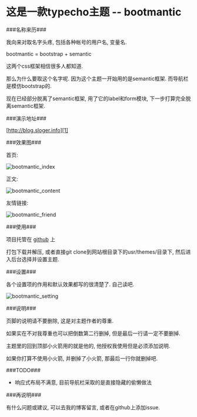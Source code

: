 这是一款typecho主题 -- bootmantic
===

###名称来历###

我向来对取名字头疼, 包括各种帐号的用户名, 变量名.

bootmantic = bootstrap + semantic

这两个css框架相信很多人都知道.

那么为什么要取这个名字呢. 因为这个主题一开始用的是semantic框架. 而导航栏是模仿bootstrap的.

现在已经部分脱离了semantic框架, 用了它的label和form模块, 下一步打算完全脱离semantic框架.

###演示地址###

[http://blog.sloger.info][1]

###效果图###

首页:

![bootmantic_index][2]

正文:

![bootmantic_content][3]

友情链接:

![bootmantic_friend][4]


###使用###

项目托管在 [github][5] 上

打包下载并解压, 或者直接git clone到网站根目录下的usr/themes/目录下, 然后进入后台选择并设置主题.


###设置###

各个设置项的作用和默认效果都写的很清楚了. 自己读吧.

![bootmantic_setting][6]


###说明###

页脚的说明请不要删除, 这是对主题作者的尊重.

如果实在不对我尊重也可以把倒数第二行删掉, 但是最后一行请一定不要删掉.

主题里的回到顶部小火箭用的就是他的, 他授权我使用但是必须添加说明.

如果你打算不使用小火箭, 并删掉了小火箭, 那最后一行你就删掉吧.

###TODO###

- 响应式布局不满意, 目前导航栏采取的是直接隐藏的偷懒做法

###再说明###

有什么问题或建议, 可以去我的博客留言, 或者在github上添加issue.


[1]: http://blog.sloger.info
[2]: http://slblog.qiniudn.com/blog/bootmantic_index.png
[3]: http://slblog.qiniudn.com/blog/bootmantic_content.png
[4]: http://slblog.qiniudn.com/blog/bootmantic_friend.png
[5]: https://github.com/DreamHarbor/bootmantic
[6]: http://slblog.qiniudn.com/blog/bootmantic_setting.png

